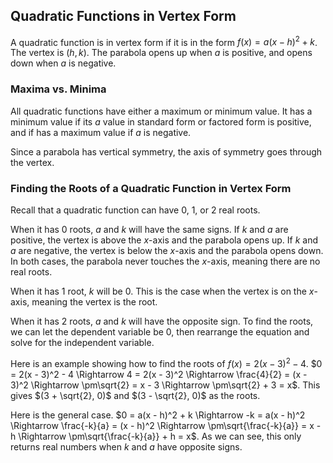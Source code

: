 Quadratic Functions in Vertex Form
-------


A quadratic function is in vertex form if it is in the form $f(x) =  a(x - h)^2 + k$. The vertex is $(h, k)$. The parabola opens up when $a$ is positive, and opens down when $a$ is negative.


### Maxima vs. Minima

All quadratic functions have either a maximum or minimum value. It has a minimum value if its $a$ value in standard form or factored form is positive, and if has a maximum value if $a$ is negative.

Since a parabola has vertical symmetry, the axis of symmetry goes through the vertex. 


### Finding the Roots of a Quadratic Function in Vertex Form

Recall that a quadratic function can have 0, 1, or 2 real roots.

When it has 0 roots, $a$ and $k$ will have the same signs. If $k$ and $a$ are positive, the vertex is above the $x$-axis and the parabola opens up. If $k$ and $a$ are negative, the vertex is below the $x$-axis and the parabola opens down. In both cases, the parabola never touches the $x$-axis, meaning there are no real roots.

When it has 1 root, $k$ will be 0. This is the case when the vertex is on the $x$-axis, meaning the vertex is the root.

When it has 2 roots, $a$ and $k$ will have the opposite sign. To find the roots, we can let the dependent variable be 0, then rearrange the equation and solve for the independent variable.

Here is an example showing how to find the roots of $f(x) =  2(x - 3)^2 - 4$.
$0 = 2(x - 3)^2 - 4 \Rightarrow 4 = 2(x - 3)^2 \Rightarrow \frac{4}{2} = (x - 3)^2 \Rightarrow \pm\sqrt{2} = x - 3 \Rightarrow \pm\sqrt{2} + 3 = x$. This gives $(3 + \sqrt{2}, 0)$ and $(3 - \sqrt{2}, 0)$ as the roots.

Here is the general case.
$0 = a(x - h)^2 + k \Rightarrow -k = a(x - h)^2 \Rightarrow \frac{-k}{a} = (x - h)^2 \Rightarrow \pm\sqrt{\frac{-k}{a}} = x - h \Rightarrow \pm\sqrt{\frac{-k}{a}} + h = x$. As we can see, this only returns real numbers when $k$ and $a$ have opposite signs.